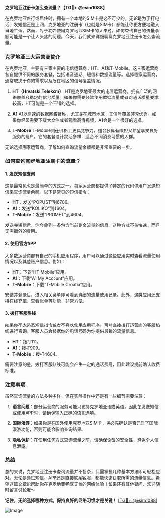 **克罗地亚注册卡怎么查流量？【TG💪+ @esim1088】**

在克罗地亚旅行或居住时，拥有一个本地的SIM卡是必不可少的。无论是为了打电话、发短信还是上网，克罗地亚的注册卡（也就是SIM卡）都能让你更方便地融入当地生活。然而，对于初次使用克罗地亚SIM卡的人来说，如何查询自己的流量余额可能是一个让人头疼的问题。今天，我们就来详细聊聊克罗地亚注册卡怎么查流量。

### 克罗地亚三大运营商简介

在克罗地亚，主要有三家主要的电信运营商：HT、A1和T-Mobile。这三家运营商各自提供不同的服务套餐，包括语音通话、短信和数据流量等。选择哪家运营商，通常取决于你的需求以及所在地区的信号覆盖情况。

1. **HT（Hrvatski Telekom）**
   HT是克罗地亚最大的电信运营商，拥有广泛的网络覆盖和稳定的信号质量。如果你需要频繁使用数据流量或者对通话质量要求较高，HT可能是一个不错的选择。

2. **A1**
   A1以高速的数据网络著称，尤其是在城市地区，其信号覆盖非常优秀。如果你经常需要下载大文件或者观看高清视频，A1会是一个很好的选择。

3. **T-Mobile**
   T-Mobile则在价格上更具竞争力，适合预算有限但又希望享受良好服务的用户。它的套餐设计灵活多样，适合不同消费习惯的人群。

无论选择哪家运营商，了解如何查询流量余额都是非常重要的一步。

### 如何查询克罗地亚注册卡的流量？

#### 1. 发送短信查询
这是最常见也是最简单的方式之一。每家运营商都提供了特定的代码供用户发送短信来查询流量余额。以下是常见的短信指令：

- **HT**：发送“POPUST”到6706。
- **A1**：发送“KOLIKO”到4604。
- **T-Mobile**：发送“PROMET”到4604。

发送完短信后，你会收到一条包含当前剩余流量的信息。这种方式不仅快速，而且无需额外的费用。

#### 2. 使用官方APP
大多数运营商都有自己的手机应用程序，用户可以通过这些应用实时查看流量使用情况以及其他账户信息。例如：

- **HT**：下载“HT Mobile”应用。
- **A1**：下载“A1 My Account”应用。
- **T-Mobile**：下载“T-Mobile Croatia”应用。

安装并登录后，进入相关菜单即可看到详细的流量使用记录。此外，这类应用还支持在线充值、查看账单等功能，非常方便。

#### 3. 拨打客服热线
如果你不太熟悉短信指令或者不喜欢使用应用程序，可以直接拨打运营商的客服热线进行咨询。客服人员会根据你的电话号码为你提供最新的流量信息。

- **HT**：拨打111。
- **A1**：拨打909。
- **T-Mobile**：拨打4604。

需要注意的是，拨打客服热线可能会产生一定的通话费用，因此建议提前确认收费标准。

### 注意事项

虽然查询流量的方法多种多样，但在实际操作中还是有一些细节需要注意：

1. **语言问题**：部分运营商的服务可能只支持克罗地亚语或英语，因此在发送短信或使用APP时，请确保输入正确的语言选项。
   
2. **国际漫游**：如果你是在国外使用克罗地亚SIM卡，务必先确认是否开启了国际漫游功能，否则可能会影响查询结果。

3. **隐私保护**：在使用任何方式查询流量之前，请确保设备的安全性，避免个人信息泄露。

### 总结

总的来说，克罗地亚注册卡查询流量并不复杂，只需掌握几种基本方法即可轻松应对。无论是通过短信、APP还是直接联系客服，都能快速获取所需的流量信息。希望这篇文章能帮助你在克罗地亚畅享无忧的网络体验！如果还有其他疑问，欢迎随时留言讨论哦～

**记住，无论选择哪种方式，保持良好的网络习惯才是关键！** [[TG💪+ @esim1088](https://t.me/s/esim1088)]

![Image](https://i.postimg.cc/4NQfJmqS/Snipaste-2025-05-13-00-14-12.png)